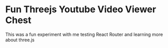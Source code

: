 # Fun Threejs Youtube Video Viewer Chest

This was a fun experiment with me testing React Router and learning more about three.js
